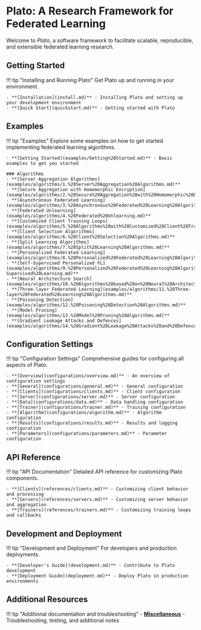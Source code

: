 # Plato: A Research Framework for Federated Learning

Welcome to *Plato*, a software framework to facilitate scalable, reproducible, and extensible federated learning research.

## Getting Started

!!! tip "Installing and Running Plato"
    Get Plato up and running in your environment.

    - **[Installation](install.md)** - Installing Plato and setting up your development environment
    - **[Quick Start](quickstart.md)** - Getting started with Plato

## Examples

!!! tip "Examples"
    Explore some examples on how to get started implementing federated learning algorithms.

    - **[Getting Started](examples/Getting%20Started.md)** - Basic examples to get you started

    ### Algorithms
    - **[Server Aggregation Algorithms](examples/algorithms/1.%20Server%20Aggregation%20Algorithms.md)**
    - **[Secure Aggregation with Homomorphic Encryption](examples/algorithms/2.%20Secure%20Aggregation%20with%20Homomorphic%20Encryption.md)**
    - **[Asynchronous Federated Learning](examples/algorithms/3.%20Asynchronous%20Federated%20Learning%20Algorithms.md)**
    - **[Federated Unlearning](examples/algorithms/4.%20Federated%20Unlearning.md)**
    - **[Customized Client Training Loops](examples/algorithms/5.%20Algorithms%20with%20Customized%20Client%20Training%20Loops.md)**
    - **[Client Selection Algorithms](examples/algorithms/6.%20Client%20Selection%20Algorithms.md)**
    - **[Split Learning Algorithms](examples/algorithms/7.%20Split%20Learning%20Algorithms.md)**
    - **[Personalized Federated Learning](examples/algorithms/8.%20Personalized%20Federated%20Learning%20Algorithms.md)**
    - **[Self-Supervised Personalized FL](examples/algorithms/9.%20Personalized%20Federated%20Learning%20Algorithms%20based%20on%20Self-Supervised%20Learning.md)**
    - **[Neural Architecture Search](examples/algorithms/10.%20Algorithms%20based%20on%20Neural%20Architecture%20Search%20and%20Model%20Search.md)**
    - **[Three-layer Federated Learning](examples/algorithms/11.%20Three-layer%20Federated%20Learning%20Algorithms.md)**
    - **[Poisoning Detection](examples/algorithms/12.%20Poisoning%20Detection%20Algorithms.md)**
    - **[Model Pruning](examples/algorithms/13.%20Model%20Pruning%20Algorithms.md)**
    - **[Gradient Leakage Attacks and Defences](examples/algorithms/14.%20Gradient%20Leakage%20Attacks%20and%20Defences.md)**

## Configuration Settings

!!! tip "Configuration Settings"
    Comprehensive guides for configuring all aspects of Plato.

    - **[Overview](configurations/overview.md)** - An overview of configuration settings
    - **[General](configurations/general.md)** - General configuration
    - **[Clients](configurations/clients.md)** - Client configuration
    - **[Server](configurations/server.md)** - Server configuration
    - **[Data](configurations/data.md)** - Data handling configuration
    - **[Trainer](configurations/trainer.md)** - Training configuration
    - **[Algorithm](configurations/algorithm.md)** - Algorithm configuration
    - **[Results](configurations/results.md)** - Results and logging configuration
    - **[Parameters](configurations/parameters.md)** - Parameter configuration

## API Reference

!!! tip "API Documentation"
    Detailed API reference for customizing Plato components.

    - **[Clients](references/clients.md)** - Customizing client behavior and processing
    - **[Servers](references/servers.md)** - Customizing server behavior and aggregation
    - **[Trainers](references/trainers.md)** - Customizing training loops and callbacks

## Development and Deployment

!!! tip "Development and Deployment"
    For developers and production deployments.

    - **[Developer's Guide](development.md)** - Contribute to Plato development
    - **[Deployment Guide](deployment.md)** - Deploy Plato in production environments

## Additional Resources

!!! tip "Additional documentation and troubleshooting"
    - **[Miscellaneous](misc.md)** - Troubleshooting, testing, and additional notes
